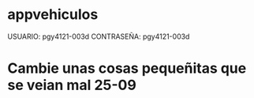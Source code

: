 # appvehiculos

USUARIO: pgy4121-003d
CONTRASEÑA: pgy4121-003d

# Cambie unas cosas pequeñitas que se veian mal 25-09